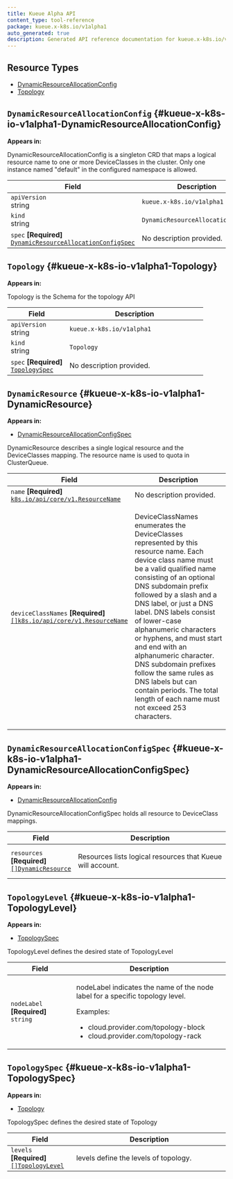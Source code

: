 ```yaml
---
title: Kueue Alpha API
content_type: tool-reference
package: kueue.x-k8s.io/v1alpha1
auto_generated: true
description: Generated API reference documentation for kueue.x-k8s.io/v1alpha1.
---
```



## Resource Types 


- [DynamicResourceAllocationConfig](#kueue-x-k8s-io-v1alpha1-DynamicResourceAllocationConfig)
- [Topology](#kueue-x-k8s-io-v1alpha1-Topology)
  

## `DynamicResourceAllocationConfig`     {#kueue-x-k8s-io-v1alpha1-DynamicResourceAllocationConfig}
    

**Appears in:**



<p>DynamicResourceAllocationConfig is a singleton CRD that maps a logical resource name to one or more DeviceClasses
in the cluster. Only one instance named &quot;default&quot; in the configured namespace
is allowed.</p>


<table class="table">
<thead><tr><th width="30%">Field</th><th>Description</th></tr></thead>
<tbody>
    
<tr><td><code>apiVersion</code><br/>string</td><td><code>kueue.x-k8s.io/v1alpha1</code></td></tr>
<tr><td><code>kind</code><br/>string</td><td><code>DynamicResourceAllocationConfig</code></td></tr>
    
  
<tr><td><code>spec</code> <B>[Required]</B><br/>
<a href="#kueue-x-k8s-io-v1alpha1-DynamicResourceAllocationConfigSpec"><code>DynamicResourceAllocationConfigSpec</code></a>
</td>
<td>
   <span class="text-muted">No description provided.</span></td>
</tr>
</tbody>
</table>

## `Topology`     {#kueue-x-k8s-io-v1alpha1-Topology}
    

**Appears in:**



<p>Topology is the Schema for the topology API</p>


<table class="table">
<thead><tr><th width="30%">Field</th><th>Description</th></tr></thead>
<tbody>
    
<tr><td><code>apiVersion</code><br/>string</td><td><code>kueue.x-k8s.io/v1alpha1</code></td></tr>
<tr><td><code>kind</code><br/>string</td><td><code>Topology</code></td></tr>
    
  
<tr><td><code>spec</code> <B>[Required]</B><br/>
<a href="#kueue-x-k8s-io-v1alpha1-TopologySpec"><code>TopologySpec</code></a>
</td>
<td>
   <span class="text-muted">No description provided.</span></td>
</tr>
</tbody>
</table>

## `DynamicResource`     {#kueue-x-k8s-io-v1alpha1-DynamicResource}
    

**Appears in:**

- [DynamicResourceAllocationConfigSpec](#kueue-x-k8s-io-v1alpha1-DynamicResourceAllocationConfigSpec)


<p>DynamicResource describes a single logical resource and the DeviceClasses mapping. The resource name is used
to quota in ClusterQueue.</p>


<table class="table">
<thead><tr><th width="30%">Field</th><th>Description</th></tr></thead>
<tbody>
    
  
<tr><td><code>name</code> <B>[Required]</B><br/>
<a href="https://kubernetes.io/docs/reference/generated/kubernetes-api/v1.28/#resourcename-v1-core"><code>k8s.io/api/core/v1.ResourceName</code></a>
</td>
<td>
   <span class="text-muted">No description provided.</span></td>
</tr>
<tr><td><code>deviceClassNames</code> <B>[Required]</B><br/>
<a href="https://kubernetes.io/docs/reference/generated/kubernetes-api/v1.28/#resourcename-v1-core"><code>[]k8s.io/api/core/v1.ResourceName</code></a>
</td>
<td>
   <p>DeviceClassNames enumerates the DeviceClasses represented by this resource name.
Each device class name must be a valid qualified name consisting of an optional DNS subdomain prefix
followed by a slash and a DNS label, or just a DNS label.
DNS labels consist of lower-case alphanumeric characters or hyphens,
and must start and end with an alphanumeric character.
DNS subdomain prefixes follow the same rules as DNS labels but can contain periods.
The total length of each name must not exceed 253 characters.</p>
</td>
</tr>
</tbody>
</table>

## `DynamicResourceAllocationConfigSpec`     {#kueue-x-k8s-io-v1alpha1-DynamicResourceAllocationConfigSpec}
    

**Appears in:**

- [DynamicResourceAllocationConfig](#kueue-x-k8s-io-v1alpha1-DynamicResourceAllocationConfig)


<p>DynamicResourceAllocationConfigSpec holds all resource to DeviceClass mappings.</p>


<table class="table">
<thead><tr><th width="30%">Field</th><th>Description</th></tr></thead>
<tbody>
    
  
<tr><td><code>resources</code> <B>[Required]</B><br/>
<a href="#kueue-x-k8s-io-v1alpha1-DynamicResource"><code>[]DynamicResource</code></a>
</td>
<td>
   <p>Resources lists logical resources that Kueue will account.</p>
</td>
</tr>
</tbody>
</table>

## `TopologyLevel`     {#kueue-x-k8s-io-v1alpha1-TopologyLevel}
    

**Appears in:**

- [TopologySpec](#kueue-x-k8s-io-v1alpha1-TopologySpec)


<p>TopologyLevel defines the desired state of TopologyLevel</p>


<table class="table">
<thead><tr><th width="30%">Field</th><th>Description</th></tr></thead>
<tbody>
    
  
<tr><td><code>nodeLabel</code> <B>[Required]</B><br/>
<code>string</code>
</td>
<td>
   <p>nodeLabel indicates the name of the node label for a specific topology
level.</p>
<p>Examples:</p>
<ul>
<li>cloud.provider.com/topology-block</li>
<li>cloud.provider.com/topology-rack</li>
</ul>
</td>
</tr>
</tbody>
</table>

## `TopologySpec`     {#kueue-x-k8s-io-v1alpha1-TopologySpec}
    

**Appears in:**

- [Topology](#kueue-x-k8s-io-v1alpha1-Topology)


<p>TopologySpec defines the desired state of Topology</p>


<table class="table">
<thead><tr><th width="30%">Field</th><th>Description</th></tr></thead>
<tbody>
    
  
<tr><td><code>levels</code> <B>[Required]</B><br/>
<a href="#kueue-x-k8s-io-v1alpha1-TopologyLevel"><code>[]TopologyLevel</code></a>
</td>
<td>
   <p>levels define the levels of topology.</p>
</td>
</tr>
</tbody>
</table>
  